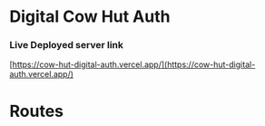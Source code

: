 # Digital Cow Hut Auth

### Live Deployed server link

[https://cow-hut-digital-auth.vercel.app/](https://cow-hut-digital-auth.vercel.app/)

# Routes
